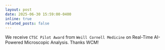 ```yaml
---
layout: post
date: 2025-06-30 15:59:00-0400
inline: true
related_posts: false
---
```


We receive `CTSC Pilot Award` from `Weill Cornell Medicine` on Real-Time AI-Powered Microscopic Analysis. Thanks WCM!